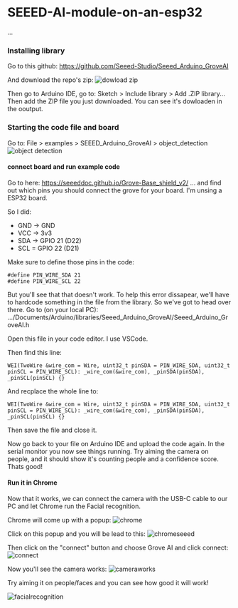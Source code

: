 # SEEED-AI-module-on-an-esp32

...

### Installing library

Go to this github: https://github.com/Seeed-Studio/Seeed_Arduino_GroveAI

And download the repo's zip:
![dowload zip](https://github.com/user-attachments/assets/a9ecc1cd-b475-4175-93b6-4dcdcd447be8)

Then go to Arduino IDE, go to: Sketch > Include library > Add .ZIP library...
Then add the ZIP file you just downloaded. 
You can see it's dowloaden in the ooutput. 


### Starting the code file and board

Go to: File > examples > SEEED_Arduino_GroveAI > object_detection
![object detection](https://github.com/user-attachments/assets/108c2998-21be-47dc-8401-c6148e79c312)


#### connect board and run example code
Go to here: https://seeeddoc.github.io/Grove-Base_shield_v2/
... and find out which pins you should connect the grove for your board. I'm unsing a ESP32 board.

So I did:
- GND -> GND
- VCC -> 3v3
- SDA -> GPIO 21 (D22)
- SCL = GPIO 22 (D21)

Make sure to define those pins in the code:

```
#define PIN_WIRE_SDA 21
#define PIN_WIRE_SCL 22
```

But you'll see that that doesn't work. 
To help this error dissapear, we'll have to hardcode something in the file from the library. 
So we've got to head over there. Go to (on your local PC): .../Documents/Arduino/libraries/Seeed_Arduino_GroveAI/Seeed_Arduino_GroveAI.h

Open this file in your code editor. I use VSCode.

Then find this line:
```
WEI(TwoWire &wire_com = Wire, uint32_t pinSDA = PIN_WIRE_SDA, uint32_t pinSCL = PIN_WIRE_SCL): _wire_com(&wire_com), _pinSDA(pinSDA), _pinSCL(pinSCL) {}
```

And recplace the whole line to:
```
WEI(TwoWire &wire_com = Wire, uint32_t pinSDA = PIN_WIRE_SDA, uint32_t pinSCL = PIN_WIRE_SCL): _wire_com(&wire_com), _pinSDA(pinSDA), _pinSCL(pinSCL) {}
```
Then save the file and close it. 

Now go back to your file on Arduino IDE and upload the code again.
In the serial monitor you now see things running. Try aiming the camera on people, and it should show it's counting people and a confidence score. 
Thats good!

#### Run it in Chrome

Now that it works, we can connect the camera with the USB-C cable to our PC and let Chrome run the Facial recognition.

Chrome will come up with a popup:
![chrome](https://github.com/user-attachments/assets/32a7de5e-8534-487a-a05d-09893dfb0645)

Click on this popup and you will be lead to this:
![chromeseeed](https://github.com/user-attachments/assets/a269e43a-6fac-485a-8773-7efe7987199e)

Then click on the "connect" button and choose Grove AI and click connect:
![connect](https://github.com/user-attachments/assets/ef9e376f-fdac-4cc2-b29b-d73a6b122bfc)

Now you'll see the camera works:
![cameraworks](https://github.com/user-attachments/assets/e8978831-98aa-466b-94ff-19b012ad27fb)

Try aiming it on people/faces and you can see how good it will work!

![facialrecognition](https://github.com/user-attachments/assets/96f40bf6-9aef-47af-a024-a15c11ad304c)


